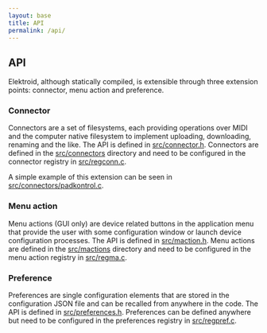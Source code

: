 ```yaml
---
layout: base
title: API
permalink: /api/
---
```


## API

Elektroid, although statically compiled, is extensible through three extension points: connector, menu action and preference.

### Connector

Connectors are a set of filesystems, each providing operations over MIDI and the computer native filesystem to implement uploading, downloading, renaming and the like. The API is defined in [src/connector.h](https://github.com/dagargo/elektroid/tree/master/src/connector.h). Connectors are defined in the [src/connectors](https://github.com/dagargo/elektroid/tree/master/src/connectors) directory and need to be configured in the connector registry in [src/regconn.c](https://github.com/dagargo/elektroid/tree/master/src/regconn.c).

A simple example of this extension can be seen in [src/connectors/padkontrol.c](https://github.com/dagargo/elektroid/tree/master/src/connectors/padkontrol.c).

### Menu action

Menu actions (GUI only) are device related buttons in the application menu that provide the user with some configuration window or launch device configuration processes. The API is defined in [src/maction.h](https://github.com/dagargo/elektroid/tree/master/src/maction.h). Menu actions are defined in the [src/mactions](https://github.com/dagargo/elektroid/tree/master/src/mactions) directory and need to be configured in the menu action registry in [src/regma.c](https://github.com/dagargo/elektroid/tree/master/src/regma.c).

### Preference

Preferences are single configuration elements that are stored in the configuration JSON file and can be recalled from anywhere in the code. The API is defined in [src/preferences.h](https://github.com/dagargo/elektroid/tree/master/src/preferences.h). Preferences can be defined anywhere but need to be configured in the preferences registry in [src/regpref.c](https://github.com/dagargo/elektroid/tree/master/src/regpref.c).
